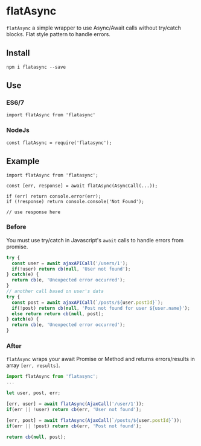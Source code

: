 # flatAsync 
`flatAsync` a simple wrapper to use Async/Await calls without try/catch blocks. 
Flat style pattern to handle errors.

## Install
`npm i flatasync --save`

## Use
### ES6/7
`import flatAsync from 'flatasync'`

### NodeJs
`const flatAsync = require('flatasync');`

## Example
```
import flatAsync from 'flatasync';

const [err, response] = await flatAsync(AsyncCall(...));

if (err) return console.error(err);
if (!response) return console.console('Not Found');

// use response here
```

### Before
You must use try/catch in Javascript's `await` calls to handle errors from promise.

```js
try {
  const user = await ajaxAPICall('/users/1');
  if(!user) return cb(null, 'User not found');
} catch(e) {
  return cb(e, 'Unexpected error occurred');
}
// another call based on user's data
try {
  const post = await ajaxAPICall(`/posts/${user.postId}`);
  if(!post) return cb(null, 'Post not found for user ${user.name}');
  else return return cb(null, post);
} catch(e) {
  return cb(e, 'Unexpected error occurred');
}
```

### After
`flatAsync` wraps your await Promise or Method and returns errors/results in array `[err, results]`.

```js
import flatAsync from 'flatasync';
...

let user, post, err;

[err, user] = await flatAsync(AjaxCall('/user/1'));
if(err || !user) return cb(err, 'User not found');

[err, post] = await flatAsync(AjaxCall(`/posts/${user.postId}`));
if(err || !post) return cb(err, 'Post not found');

return cb(null, post);

```


